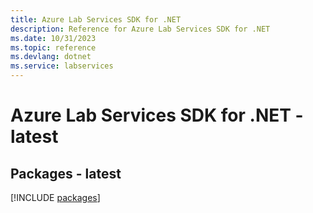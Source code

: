 ```yaml
---
title: Azure Lab Services SDK for .NET
description: Reference for Azure Lab Services SDK for .NET
ms.date: 10/31/2023
ms.topic: reference
ms.devlang: dotnet
ms.service: labservices
---
```

# Azure Lab Services SDK for .NET - latest
## Packages - latest
[!INCLUDE [packages](lab-services-index.md)]